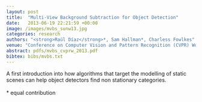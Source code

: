```yaml
---
layout: post
title:  "Multi-View Background Subtraction for Object Detection"
date:   2013-06-19 22:21:59 +00:00
image: /images/mvbs_sunw13.jpg
categories: research
authors: "<strong>Raúl Díaz</strong>*, Sam Hallman*, Charless Fowlkes"
venue: "Conference on Computer Vision and Pattern Recognition (CVPR) Workshops"
abstract: pdfs/mvbs_cvprw_2013.pdf
bibtex: bibs/mvbs.txt
---
```

A first introduction into how algorithms that target the modelling of static scenes can help object detectors find non stationary categories. 
<br><br> * equal contribution
